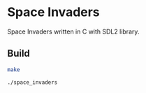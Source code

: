 # Space Invaders

Space Invaders written in C with SDL2 library.

## Build

```bash 
make
```
```
./space_invaders
```